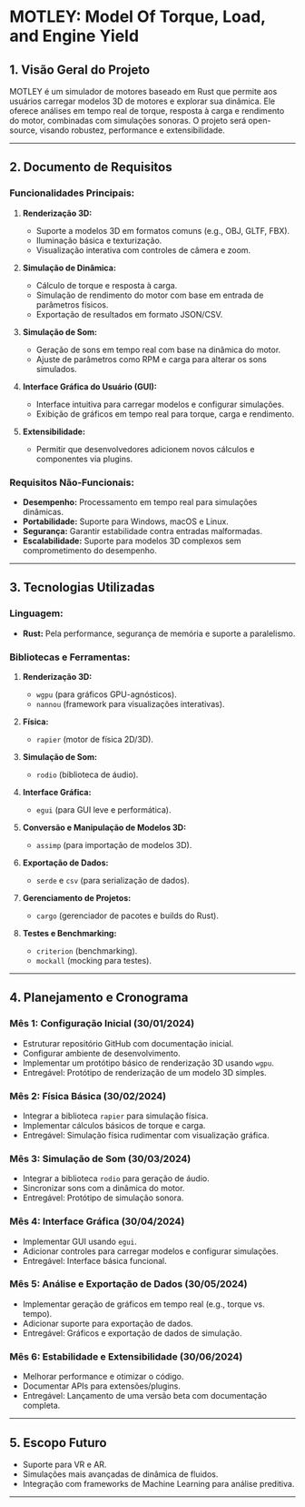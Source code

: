 # MOTLEY: Model Of Torque, Load, and Engine Yield

## 1. Visão Geral do Projeto
MOTLEY é um simulador de motores baseado em Rust que permite aos usuários carregar modelos 3D de motores e explorar sua dinâmica. Ele oferece análises em tempo real de torque, resposta à carga e rendimento do motor, combinadas com simulações sonoras. O projeto será open-source, visando robustez, performance e extensibilidade.

---

## 2. Documento de Requisitos

### Funcionalidades Principais:
1. **Renderização 3D:**
   - Suporte a modelos 3D em formatos comuns (e.g., OBJ, GLTF, FBX).
   - Iluminação básica e texturização.
   - Visualização interativa com controles de câmera e zoom.

2. **Simulação de Dinâmica:**
   - Cálculo de torque e resposta à carga.
   - Simulação de rendimento do motor com base em entrada de parâmetros físicos.
   - Exportação de resultados em formato JSON/CSV.

3. **Simulação de Som:**
   - Geração de sons em tempo real com base na dinâmica do motor.
   - Ajuste de parâmetros como RPM e carga para alterar os sons simulados.

4. **Interface Gráfica do Usuário (GUI):**
   - Interface intuitiva para carregar modelos e configurar simulações.
   - Exibição de gráficos em tempo real para torque, carga e rendimento.

5. **Extensibilidade:**
   - Permitir que desenvolvedores adicionem novos cálculos e componentes via plugins.

### Requisitos Não-Funcionais:
- **Desempenho:** Processamento em tempo real para simulações dinâmicas.
- **Portabilidade:** Suporte para Windows, macOS e Linux.
- **Segurança:** Garantir estabilidade contra entradas malformadas.
- **Escalabilidade:** Suporte para modelos 3D complexos sem comprometimento do desempenho.

---

## 3. Tecnologias Utilizadas

### Linguagem:
- **Rust:** Pela performance, segurança de memória e suporte a paralelismo.

### Bibliotecas e Ferramentas:
1. **Renderização 3D:**
   - `wgpu` (para gráficos GPU-agnósticos).
   - `nannou` (framework para visualizações interativas).

2. **Física:**
   - `rapier` (motor de física 2D/3D).

3. **Simulação de Som:**
   - `rodio` (biblioteca de áudio).

4. **Interface Gráfica:**
   - `egui` (para GUI leve e performática).

5. **Conversão e Manipulação de Modelos 3D:**
   - `assimp` (para importação de modelos 3D).

6. **Exportação de Dados:**
   - `serde` e `csv` (para serialização de dados).

7. **Gerenciamento de Projetos:**
   - `cargo` (gerenciador de pacotes e builds do Rust).

8. **Testes e Benchmarking:**
   - `criterion` (benchmarking).
   - `mockall` (mocking para testes).

---

## 4. Planejamento e Cronograma

### Mês 1: Configuração Inicial (30/01/2024)
- Estruturar repositório GitHub com documentação inicial.
- Configurar ambiente de desenvolvimento.
- Implementar um protótipo básico de renderização 3D usando `wgpu`.
- Entregável: Protótipo de renderização de um modelo 3D simples.

### Mês 2: Física Básica (30/02/2024)
- Integrar a biblioteca `rapier` para simulação física.
- Implementar cálculos básicos de torque e carga.
- Entregável: Simulação física rudimentar com visualização gráfica.

### Mês 3: Simulação de Som (30/03/2024)
- Integrar a biblioteca `rodio` para geração de áudio.
- Sincronizar sons com a dinâmica do motor.
- Entregável: Protótipo de simulação sonora.

### Mês 4: Interface Gráfica (30/04/2024)
- Implementar GUI usando `egui`.
- Adicionar controles para carregar modelos e configurar simulações.
- Entregável: Interface básica funcional.

### Mês 5: Análise e Exportação de Dados (30/05/2024)
- Implementar geração de gráficos em tempo real (e.g., torque vs. tempo).
- Adicionar suporte para exportação de dados.
- Entregável: Gráficos e exportação de dados de simulação.

### Mês 6: Estabilidade e Extensibilidade (30/06/2024)
- Melhorar performance e otimizar o código.
- Documentar APIs para extensões/plugins.
- Entregável: Lançamento de uma versão beta com documentação completa.

---

## 5. Escopo Futuro
- Suporte para VR e AR.
- Simulações mais avançadas de dinâmica de fluidos.
- Integração com frameworks de Machine Learning para análise preditiva.

---
